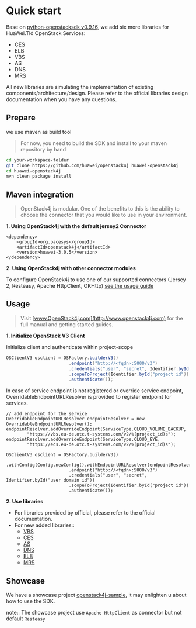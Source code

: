 # Quick start

Base on [python-openstacksdk v0.9.16](https://github.com/openstack/python-openstacksdk/tree/0.9.16), 
we add six more libraries for HuaWei.Tld OpenStack Services:

- CES
- ELB
- VBS
- AS
- DNS
- MRS

All new libraries are simulating the implementation of existing components/architecture/design. Please refer to the official libraries design documentation when you have any questions.


## Prepare

we use maven as build tool

> For now, you need to build the SDK and install to your maven repository by hand

```bash
cd your-workspace-folder
git clone https://github.com/huawei/openstack4j huawei-openstack4j
cd huawei-openstack4j
mvn clean package install
```

## Maven integration

> OpenStack4j is modular. One of the benefits to this is the ability to choose the connector that you would like to use in your environment.  


**1. Using OpenStack4j with the default jersey2 Connector**

```
<dependency>
    <groupId>org.pacesys</groupId>
    <artifactId>openstack4j</artifactId>
    <version>huawei-3.0.5</version>
</dependency>
```


**2. Using OpenStack4j with other connector modules**

To configure OpenStack4j to use one of our supported connectors (Jersey 2, Resteasy, Apache HttpClient, OKHttp) [see the usage guide](https://github.com/ContainX/openstack4j/tree/master/connectors)

## Usage

> Visit [www.OpenStack4j.com](http://www.openstack4j.com) for the full manual and getting started guides.

**1. Initialize OpenStack V3 Client**

Initialize client and authenticate within project-scope

```java
OSClientV3 osclient = OSFactory.builderV3()
		                .endpoint("http://<fqdn>:5000/v3")
		                .credentials("user", "secret", Identifier.byId("user domain id"))
		                .scopeToProject(Identifier.byId("project id"))
		                .authenticate());
```


In case of service endpoint is not registered or override service endpoint, 
OverridableEndpointURLResolver is provided to register endpoint for services.

```
// add endpoint for the service
OverridableEndpointURLResolver endpointResolver = new OverridableEndpointURLResolver();
endpointResolver.addOverrideEndpoint(ServiceType.CLOUD_VOLUME_BACKUP,
		"https://vbs.eu-de.otc.t-systems.com/v2/%(project_id)s");
endpointResolver.addOverrideEndpoint(ServiceType.CLOUD_EYE,
		"https://ecs.eu-de.otc.t-systems.com/v2/%(project_id)s");
		
OSClientV3 osclient = OSFactory.builderV3()
						.withConfig(Config.newConfig().withEndpointURLResolver(endpointResolver))
		                .endpoint("http://<fqdn>:5000/v3")
		                .credentials("user", "secret", Identifier.byId("user domain id"))
		                .scopeToProject(Identifier.byId("project id"))
		                .authenticate());
```

**2. Use libraries**

- For libraries provided by official, please refer to the official documentation.
- For new added libraries::
	- [VBS](vbs-sdk)
	- [CES](ces-sdk)
	- [AS](as-sdk)
	- [DNS](dns-sdk)
	- [ELB](elb-sdk)
	- [MRS](mrs-sdk)
	

## Showcase

We have a showcase project [openstack4j-sample](https://github.com/huawei/openstack4j/openstack-sample), 
it may enlighten u about how to use the SDK.

note:: The showcase project use `Apache HttpClient` as connector but not default `Resteasy`

